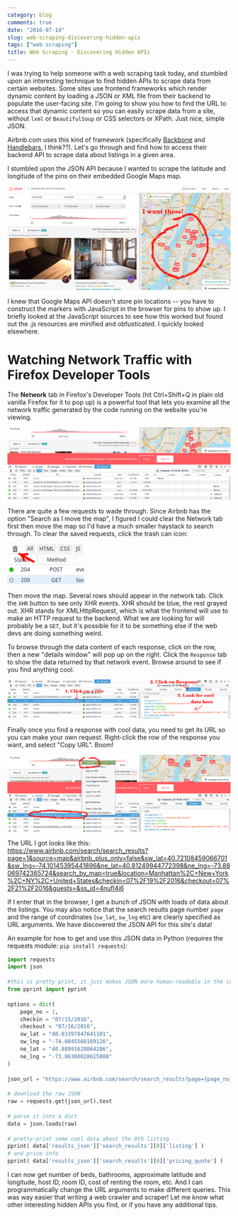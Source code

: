 ```yaml
---
category: blog
comments: true
date: "2016-07-14"
slug: web-scraping-discovering-hidden-apis
tags: ["web scraping"]
title: Web Scraping - Discovering Hidden APIs
---
```


I was trying to help someone with a web scraping task today, and stumbled upon an interesting technique to find hidden APIs to scrape data from certain websites. Some sites use frontend frameworks which render dynamic content by loading a JSON or XML file from their backend to populate the user-facing site. I'm going to show you how to find the URL to access that dynamic content so you can easily scrape data from a site, without `lxml` or `BeautifulSoup` or CSS selectors or XPath. Just nice, simple JSON.

Airbnb.com uses this kind of framework (specifically [Backbone](http://backbonejs.org/) and [Handlebars](http://handlebarsjs.com/), I think??). Let's go through and find how to access their backend API to scrape data about listings in a given area.

I stumbled upon the JSON API because I wanted to scrape the latitude and longitude of the pins on their embedded Google Maps map.

![I want these pin locations!](../images/airbnb_map_highlight.png)

I knew that Google Maps API doesn't store pin locations -- you have to construct the markers with JavaScript in the browser for pins to show up. I briefly looked at the JavaScript sources to see how this worked but found out the .js resources are minified and obfusticated. I quickly looked elsewhere.

# Watching Network Traffic with Firefox Developer Tools

The **Network** tab in Firefox's Developer Tools (hit Ctrl+Shift+Q in plain old vanilla Firefox for it to pop up) is a powerful tool that lets you examine all the network traffic generated by the code running on the website you're viewing.

![Firefox Developer Tools - Network tab](../images/airbnb_network_tab.png)

There are quite a few requests to wade through. Since Airbnb has the option "Search as I move the map", I figured I could clear the Network tab first then move the map so I'd have a much smaller haystack to search through. To clear the saved requests, click the trash can icon:

![trash can icon](../images/firefox_network_trashcan.png)

Then move the map. Several rows should appear in the network tab. Click the `XHR` button to see only XHR events. XHR should be blue, the rest grayed out. XHR stands for XMLHttpRequest, which is what the frontend will use to make an HTTP request to the backend. What we are looking for will probably be a `GET`, but it's possible for it to be something else if the web devs are doing something weird.

To browse through the data content of each response, click on the row, then a new "details window" will pop up on the right. Click the `Response` tab to show the data returned by that network event. Browse around to see if you find anything cool.

![Looking at the response data](../images/airbnb_response_details.png)

Finally once you find a response with cool data, you need to get its URL so you can make your own request. Right-click the row of the response you want, and select "Copy URL". Boom!

![Copying URL](../images/airbnb_copying_url.png)

The URL I got looks like this: https://www.airbnb.com/search/search_results?page=1&source=map&airbnb_plus_only=false&sw_lat=40.72108459066701&sw_lng=-74.10145395441896&ne_lat=40.81249944772398&ne_lng=-73.88069742365724&search_by_map=true&location=Manhattan%2C+New+York%2C+NY%2C+United+States&checkin=07%2F19%2F2016&checkout=07%2F21%2F2016&guests=&ss_id=4nufl4i6

If I enter that in the browser, I get a bunch of JSON with loads of data about the listings. You may also notice that the search results page number `page` and the range of coordinates (`sw_lat`, `sw_lng` etc) are clearly specified as URL arguments. We have discovered the JSON API for this site's data!

An example for how to get and use this JSON data in Python (requires the requests module: `pip install requests`):

```python
import requests
import json

#this is pretty print, it just makes JSON more human-readable in the console:
from pprint import pprint

options = dict(
    page_no = 1,
    checkin = "07/15/2016",
    checkout = "07/16/2016",
    sw_lat = "40.83397847641101",
    sw_lng = "-74.0845568169126",
    ne_lat = "40.88991628064286",
    ne_lng = "-73.86380028615088"
)

json_url = "https://www.airbnb.com/search/search_results?page={page_no}&source=map&airbnb_plus_only=false&sw_lat={sw_lat}&sw_lng={sw_lng}&ne_lat={ne_lat}&ne_lng={ne_lng}&search_by_map=true&location=Manhattan,+New+York,+NY,+United+States&checkin={checkin}&checkout={checkout}&guests=1".format(**options)

# download the raw JSON
raw = requests.get(json_url).text

# parse it into a dict
data = json.loads(raw)

# pretty-print some cool data about the 0th listing
pprint( data['results_json']['search_results'][0]['listing'] )
# and price info
pprint( data['results_json']['search_results'][0]['pricing_quote'] )
```

I can now get number of beds, bathrooms, approximate latitude and longitude, host ID, room ID, cost of renting the room, etc. And I can programmatically change the URL arguments to make different queries. This was way easier that writing a web crawler and scraper! Let me know what other interesting hidden APIs you find, or if you have any additional tips.
